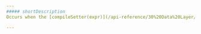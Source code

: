 ```yaml
---
##### shortDescription
Occurs when the [compileSetter(expr)](/api-reference/30%20Data%20Layer/Utils/compileSetter(expr).md '/Documentation/ApiReference/Data_Layer/Utils/#compileSetterexpr') method is called with **this** passed as a parameter.

---
```


